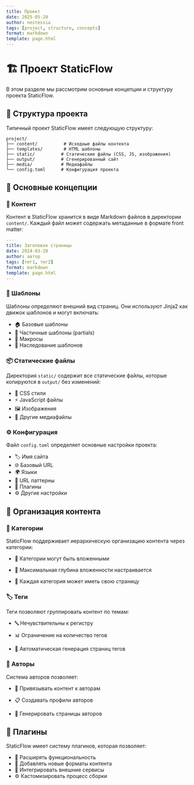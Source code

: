 ```yaml
---
title: Проект
date: 2025-05-20
author: nestessia
tags: [project, structure, concepts]
format: markdown
template: page.html
---
```


# 🏗️ Проект StaticFlow

В этом разделе мы рассмотрим основные концепции и структуру проекта StaticFlow.

## 📁 Структура проекта

Типичный проект StaticFlow имеет следующую структуру:

```
project/
├── content/          # Исходные файлы контента
├── templates/        # HTML шаблоны
├── static/          # Статические файлы (CSS, JS, изображения)
├── output/          # Сгенерированный сайт
├── media/           # Медиафайлы
└── config.toml      # Конфигурация проекта
```

## 🧠 Основные концепции

### 📝 Контент

Контент в StaticFlow хранится в виде Markdown файлов в директории `content/`. Каждый файл может содержать метаданные в формате front matter:

```yaml
---
title: Заголовок страницы
date: 2024-03-20
author: автор
tags: [тег1, тег2]
format: markdown
template: page.html
---
```

### 🎨 Шаблоны

Шаблоны определяют внешний вид страниц. Они используют Jinja2 как движок шаблонов и могут включать:
- 🏠 Базовые шаблоны
- 🧩 Частичные шаблоны (partials)
- 🔧 Макросы
- 🧬 Наследование шаблонов

### 📦 Статические файлы

Директория `static/` содержит все статические файлы, которые копируются в `output/` без изменений:
- 🎨 CSS стили
- ⚡ JavaScript файлы
- 🖼️ Изображения
- 📁 Другие медиафайлы

### ⚙️ Конфигурация

Файл `config.toml` определяет основные настройки проекта:
- 🏷️ Имя сайта
- 🌐 Базовый URL
- 🌍 Языки
- 🔗 URL паттерны
- 🔌 Плагины
- ⚙️ Другие настройки

## 📂 Организация контента

### 📁 Категории

StaticFlow поддерживает иерархическую организацию контента через категории:
- 📂 Категории могут быть вложенными

- 🔢 Максимальная глубина вложенности настраивается

- 📄 Каждая категория может иметь свою страницу

### 🏷️ Теги

Теги позволяют группировать контент по темам:
- 🔤 Нечувствительны к регистру

- 📊 Ограничение на количество тегов

- 🔄 Автоматическая генерация страниц тегов

### 👥 Авторы

Система авторов позволяет:
- 👤 Привязывать контент к авторам

- 📋 Создавать профили авторов

- 📄 Генерировать страницы авторов

## 🔌 Плагины

StaticFlow имеет систему плагинов, которая позволяет:
- 🔧 Расширять функциональность
- 📄 Добавлять новые форматы контента
- 🔗 Интегрировать внешние сервисы
- ⚙️ Кастомизировать процесс сборки 